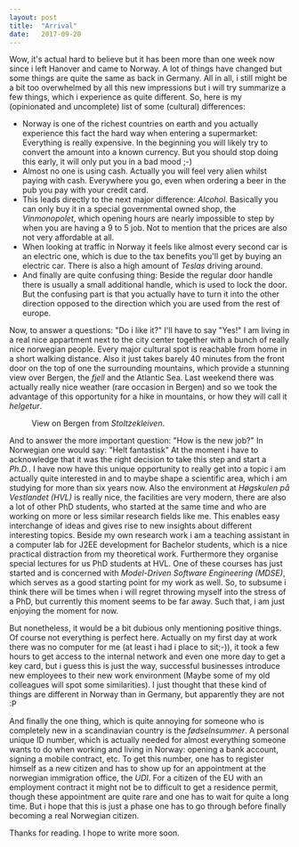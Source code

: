 ```yaml
---
layout: post
title:  "Arrival"
date:   2017-09-20
---
```


Wow, it's actual hard to believe but it has been more than one week now since i left Hanover and came to Norway.
A lot of things have changed but some things are quite the same as back in Germany.
All in all, i still might be a bit too overwhelmed by all this new impressions but i will try summarize a few things, which i experience as quite different.
So, here is my (opinionated and uncomplete) list of some (cultural) differences:

- Norway is one of the richest countries on earth and you actually experience this fact the hard way when entering a supermarket: Everything is really expensive. 
In the beginning you will likely try to convert the amount into a known currency. But you should stop doing this early, it will only put you in a bad mood ;-)
- Almost no one is using cash. Actually you will feel very alien whilst paying with cash. Everywhere you go, even when ordering a beer in the pub you pay with your credit card.
- This leads directly to the next major difference: _Alcohol_. Basically you can only buy it in a special governmental owned shop, the _Vinmonopolet_, 
which opening hours are nearly impossible to step by when you are having a 9 to 5 job.
Not to mention that the prices are also not very affordable at all.
- When looking at traffic in Norway it feels like almost every second car is an electric one, which is due to the tax benefits you'll get by buying an electric car.
There is also a high amount of _Teslas_ driving around.
- And finally are quite confusing thing: Beside the regular door handle there is usually a small additional handle, which is used to lock the door. 
But the confusing part is that you actually have to turn it into the other direction opposed to the direction which you are used from the rest of europe.

Now, to answer a questions: "Do i like it?" I'll have to say "Yes!" 
I am living in a real nice appartment next to the city center together with a bunch of really nice norwegian people. 
Every major cultural spot is reachable from home in a short walking distance. 
Also it just takes barely 40 minutes from the front door on the top of one the surrounding mountains, which provide a stunning view over Bergen, the _fjell_ and the Atlantic Sea.
Last weekend there was actually really nice weather (rare occasion in Bergen) and so we took the advantage of this opportunity for a hike in mountains,
or how they will call it _helgetur_.

<figure>
	<img src="{{ '/assets/img/posts/stolzekleiven_bergen.jpg' | prepend: site.baseurl }}" alt=""> 
	<figcaption>View on Bergen from <em>Stoltzekleiven</em>.</figcaption>
</figure>

And to answer the more important question: "How is the new job?" In Norwegian one would say: "Helt fantastisk"
At the moment i have to acknowledge that it was the right decision to take this step and start a _Ph.D._. 
I have now have this unique opportunity to really get into a topic i am actually quite interested in and to maybe shape
a scientific area, which i am studying for more than six years now. 
Also the environment at _Høgskulen på Vestlandet (HVL)_ is really nice, the facilities are very modern,
there are also a lot of other PhD students, who started at the same time and who are working on more or less similar research fields like me. 
This enables easy interchange of ideas and gives rise to new insights about different interesting topics.
Beside my own research work i am a teaching assistant in a computer lab for J2EE development for Bachelor students,
which is a nice practical distraction from my theoretical work. 
Furthermore they organise special lectures for us PhD students at HVL.
One of these courses has just started and is concerned with _Model-Driven Software Engineering (MDSE)_,
which serves as a good starting point for my work as well.
So, to subsume i think there will be times when i will regret throwing myself into the stress of a PhD, 
but currently this moment seems to be far away. Such that, i am just enjoying the moment for now.

But nonetheless, it would be a bit dubious only mentioning positive things. Of course not everything is perfect here. 
Actually on my first day at work there was no computer for me (at least i had i place to sit;-)), it took a few hours to get access to
the internal network and even one more day to get a key card, but i guess this is just the way, successful businesses introduce new employees to their new work environment 
(Maybe some of my old colleagues will spot some similarities). I just thought that these kind of things are different in Norway than in Germany, but apparently they are not :P

And finally the one thing, which is quite annoying for someone who is completely new in a scandinavian country is the _fødselnsummer_. 
A personal unique ID number, which is actually needed for almost everything someone wants to do when working and living in Norway: opening a bank account,
signing a mobile contract, etc.
To get this number, one has to register himself as a new citizen and has to show up for an appointment at the norwegian immigration office, the *UDI*. 
For a citizen of the EU with an employment contract it might not be to difficult to get a residence permit, though these appointment are quite rare
and one has to wait for quite a long time. 
But i hope that this is just a phase one has to go through before finally becoming a real Norwegian citizen.

Thanks for reading. I hope to write more soon. 

